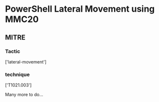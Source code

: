 # PowerShell Lateral Movement using MMC20

## MITRE

### Tactic
['lateral-movement']

### technique
['T1021.003']

Many more to do...
